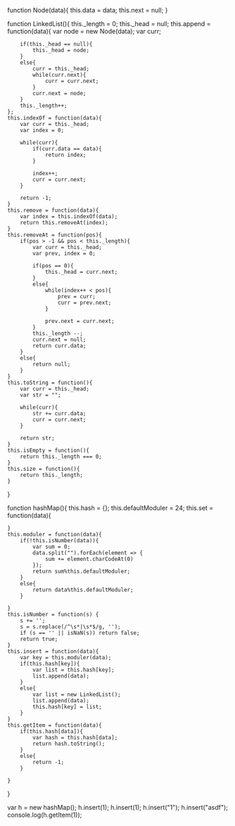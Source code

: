 function Node(data){
    this.data = data;
    this.next = null;
}

function LinkedList(){
    this._length = 0;
    this._head = null;
    this.append = function(data){
        var node = new Node(data);
        var curr;

        if(this._head == null){
            this._head = node;
        }
        else{
            curr = this._head;
            while(curr.next){
                curr = curr.next;
            }
            curr.next = node;
        }
        this._length++;
    };
    this.indexOf = function(data){
        var curr = this._head;
        var index = 0;

        while(curr){
            if(curr.data == data){
                return index;
            }

            index++;
            curr = curr.next;
        }

        return -1;
    }
    this.remove = function(data){
        var index = this.indexOf(data);
        return this.removeAt(index);
    }
    this.removeAt = function(pos){
        if(pos > -1 && pos < this._length){
            var curr = this._head;
            var prev, index = 0;

            if(pos == 0){
                this._head = curr.next;
            }
            else{
                while(index++ < pos){
                    prev = curr;
                    curr = prev.next;
                }

                prev.next = curr.next;
            }
            this._length --;
            curr.next = null;
            return curr.data;
        }
        else{
            return null;    
        }
    }
    this.toString = function(){
        var curr = this._head;
        var str = "";

        while(curr){
            str += curr.data;
            curr = curr.next;
        }

        return str;
    }
    this.isEmpty = function(){
        return this._length === 0;
    }
    this.size = function(){
        return this._length;
    }
        
}

function hashMap(){
    this.hash = {};
    this.defaultModuler = 24;
    this.set = function(data){

    }
    this.moduler = function(data){
        if(!this.isNumber(data)){
            var sum = 0;
            data.split("").forEach(element => {
                sum += element.charCodeAt(0)
            });
            return sum%this.defaultModuler;
        }
        else{
            return data%this.defaultModuler;
        }
        
    }
    this.isNumber = function(s) {
        s += ''; 
        s = s.replace(/^\s*|\s*$/g, '');
        if (s == '' || isNaN(s)) return false;
        return true;
    }
    this.insert = function(data){
        var key = this.moduler(data);
        if(this.hash[key]){
            var list = this.hash[key];
            list.append(data);
        }
        else{
            var list = new LinkedList();
            list.append(data);
            this.hash[key] = list;
        }
    }
    this.getItem = function(data){
        if(this.hash[data]){
            var hash = this.hash[data];
            return hash.toString();
        }
        else{
            return -1;
        }
        
    }
}





var h = new hashMap();
h.insert(1);
h.insert(1);
h.insert("1");
h.insert("asdf");
console.log(h.getItem(1));
